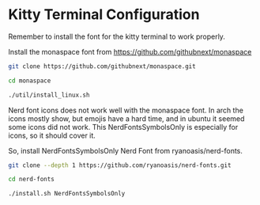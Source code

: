 # Kitty Terminal Configuration

Remember to install the font for the kitty terminal to work properly.

Install the monaspace font from <https://github.com/githubnext/monaspace>

```bash
git clone https://github.com/githubnext/monaspace.git

cd monaspace

./util/install_linux.sh
```

Nerd font icons does not work well with the monaspace font. In arch the icons mostly show, but emojis have a hard time, and in ubuntu it seemed some icons did not work. This NerdFontsSymbolsOnly is especially for icons, so it should cover it.

So, install NerdFontsSymbolsOnly Nerd Font from ryanoasis/nerd-fonts.

```bash
git clone --depth 1 https://github.com/ryanoasis/nerd-fonts.git

cd nerd-fonts

./install.sh NerdFontsSymbolsOnly
```
